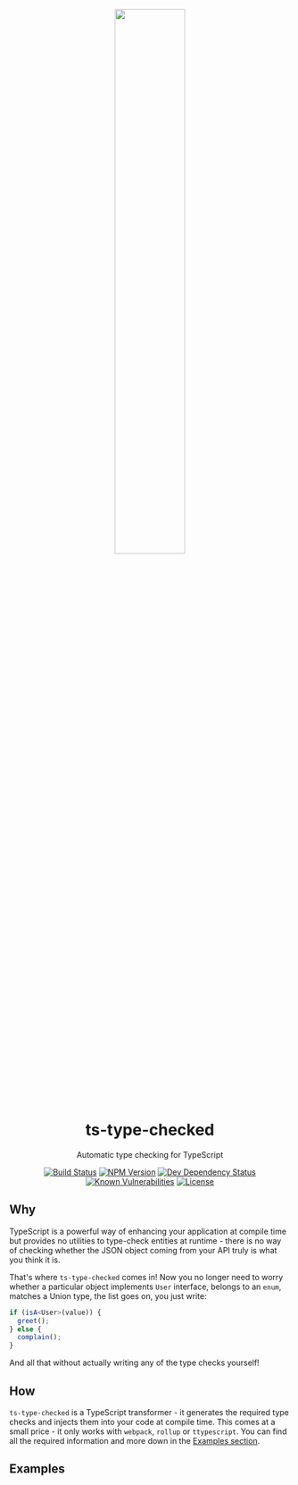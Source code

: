 <p align="center">
  <img width="50%" src="https://raw.githubusercontent.com/janjakubnanista/ts-type-checked/master/documentation/ts-type-checked.svg"/>
</p>

<h1 align="center">
  ts-type-checked
</h1>

<p align="center">
  Automatic type checking for TypeScript
</p>

<p align="center">
  <!-- Travis CI build status -->
  <a href="https://travis-ci.org/janjakubnanista/ts-type-checked"><img alt="Build Status" src="https://travis-ci.org/janjakubnanista/ts-type-checked.svg?branch=master"/></a>
  <!-- Fury.io NPM published package version -->
  <a href="https://www.npmjs.com/package/ts-type-checked"><img alt="NPM Version" src="https://badge.fury.io/js/ts-type-checked.svg"/></a>
  <!-- Shields.io dev dependencies status -->
  <a href="https://github.com/janjakubnanista/ts-type-checked/blob/master/package.json"><img alt="Dev Dependency Status" src="https://img.shields.io/david/dev/janjakubnanista/ts-type-checked"/></a>
  <!-- Snyk.io vulnerabilities badge -->
  <a href="https://snyk.io/test/github/janjakubnanista/ts-type-checked"><img alt="Known Vulnerabilities" src="https://snyk.io/test/github/janjakubnanista/ts-type-checked/badge.svg"/></a>
  <!-- Shields.io license badge -->
  <a href="https://github.com/janjakubnanista/ts-type-checked/blob/master/LICENSE"><img alt="License" src="https://img.shields.io/npm/l/ts-type-checked"/></a>
</p>

## Why

TypeScript is a powerful way of enhancing your application at compile time but provides no utilities to type-check entities at runtime - there is no way of checking whether the JSON object coming from your API truly is what you think it is.

That's where `ts-type-checked` comes in! Now you no longer need to worry whether a particular object implements `User` interface, belongs to an `enum`, matches a Union type, the list goes on, you just write:

```typescript
if (isA<User>(value)) {
  greet();
} else {
  complain();
}
```

And all that without actually writing any of the type checks yourself!

## How

`ts-type-checked` is a TypeScript transformer - it generates the required type checks and injects them into your code at compile time. This comes at a small price - it only works with `webpack`, `rollup` or `ttypescript`. You can find all the required information and more down in the [Examples section](#examples).

<a id="examples"></a>
## Examples

<!-- TODO -->